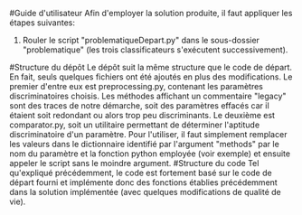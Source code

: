 #Guide d'utilisateur
Afin d'employer la solution produite, il faut appliquer les étapes suivantes:
1. Rouler le script "problematiqueDepart.py" dans le sous-dossier "problematique" (les trois classificateurs s'exécutent successivement).

#Structure du dépôt
Le dépôt suit la même structure que le code de départ. 
En fait, seuls quelques fichiers ont été ajoutés en plus des modifications. 
Le premier d'entre eux est preprocessing.py, contenant les paramètres discriminatoires choisis.
Les méthodes affichant un commentaire "legacy" sont des traces de notre démarche, soit des paramètres effacés car il étaient soit redondant ou alors trop peu discriminants.
Le deuxième est comparator.py, soit un utilitaire permettant de déterminer l'aptitude discriminatoire d'un paramètre. 
Pour l'utiliser, il faut simplement remplacer les valeurs dans le dictionnaire identifié par l'argument "methods" par le nom du paramètre et la fonction python employée (voir exemple) et ensuite appeler le script sans le moindre argument.
#Structure du code
Tel qu'expliqué précédemment, le code est fortement basé sur le code de départ fourni et implémente donc des fonctions établies précédemment dans la solution implémentée (avec quelques modifications de qualité de vie).